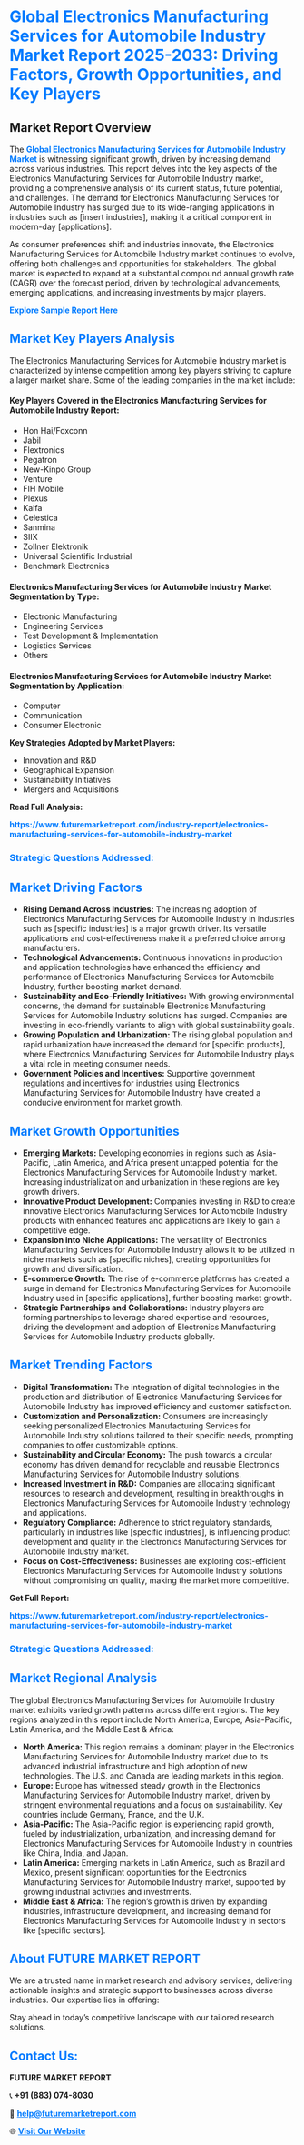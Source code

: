 <h1 style="color: #007BFF;">Global Electronics Manufacturing Services for Automobile Industry Market Report 2025-2033: Driving Factors, Growth Opportunities, and Key Players</h1>

<section id="overview">
<h2>Market Report Overview</h2>
<p>The <a href="https://www.futuremarketreport.com/industry-report/electronics-manufacturing-services-for-automobile-industry-market" style="color: #007BFF; text-decoration: none;"><strong>Global Electronics Manufacturing Services for Automobile Industry Market</strong></a> is witnessing significant growth, driven by increasing demand across various industries. This report delves into the key aspects of the Electronics Manufacturing Services for Automobile Industry market, providing a comprehensive analysis of its current status, future potential, and challenges. The demand for Electronics Manufacturing Services for Automobile Industry has surged due to its wide-ranging applications in industries such as [insert industries], making it a critical component in modern-day [applications].</p>
<p>As consumer preferences shift and industries innovate, the Electronics Manufacturing Services for Automobile Industry market continues to evolve, offering both challenges and opportunities for stakeholders. The global market is expected to expand at a substantial compound annual growth rate (CAGR) over the forecast period, driven by technological advancements, emerging applications, and increasing investments by major players.</p>
</section>

<section id="overview">
<p><a href="https://www.futuremarketreport.com/request-sample/reportId=35038" style="color: #007BFF; text-decoration: none;"><strong>Explore Sample Report Here</strong></a></p>
</section>

<section id="key-players">
<h2 style="color: #007BFF;">Market Key Players Analysis</h2>
<p>The Electronics Manufacturing Services for Automobile Industry market is characterized by intense competition among key players striving to capture a larger market share. Some of the leading companies in the market include:</p>
<h4>Key Players Covered in the Electronics Manufacturing Services for Automobile Industry Report:</h4>
<ul><li>Hon Hai/Foxconn</li><li>Jabil</li><li>Flextronics</li><li>Pegatron</li><li>New-Kinpo Group</li><li>Venture</li><li>FIH Mobile</li><li>Plexus</li><li>Kaifa</li><li>Celestica</li><li>Sanmina</li><li>SIIX</li><li>Zollner Elektronik</li><li>Universal Scientific Industrial</li><li>Benchmark Electronics</li></ul>
<h4>Electronics Manufacturing Services for Automobile Industry Market Segmentation by Type:</h4>
<ul><li>Electronic Manufacturing</li><li>Engineering Services</li><li>Test Development &amp; Implementation</li><li>Logistics Services</li><li>Others</li></ul>

<h4>Electronics Manufacturing Services for Automobile Industry Market Segmentation by Application:</h4>
<ul><li>Computer</li><li>Communication</li><li>Consumer Electronic</li></ul>
<p><strong>Key Strategies Adopted by Market Players:</strong></p>
<ul>
<li>Innovation and R&D</li>
<li>Geographical Expansion</li>
<li>Sustainability Initiatives</li>
<li>Mergers and Acquisitions</li>
</ul>
</section>

<section>
<p><strong>Read Full Analysis: </strong></p><a href="https://www.futuremarketreport.com/industry-report/electronics-manufacturing-services-for-automobile-industry-market" style="color: #007BFF; text-decoration: none;"><strong>https://www.futuremarketreport.com/industry-report/electronics-manufacturing-services-for-automobile-industry-market</strong></a>
<h3 style="color: #007BFF;">Strategic Questions Addressed:</h3>
</section>

<section id="driving-factors">
<h2 style="color: #007BFF;">Market Driving Factors</h2>
<ul>
<li><strong>Rising Demand Across Industries:</strong> The increasing adoption of Electronics Manufacturing Services for Automobile Industry in industries such as [specific industries] is a major growth driver. Its versatile applications and cost-effectiveness make it a preferred choice among manufacturers.</li>
<li><strong>Technological Advancements:</strong> Continuous innovations in production and application technologies have enhanced the efficiency and performance of Electronics Manufacturing Services for Automobile Industry, further boosting market demand.</li>
<li><strong>Sustainability and Eco-Friendly Initiatives:</strong> With growing environmental concerns, the demand for sustainable Electronics Manufacturing Services for Automobile Industry solutions has surged. Companies are investing in eco-friendly variants to align with global sustainability goals.</li>
<li><strong>Growing Population and Urbanization:</strong> The rising global population and rapid urbanization have increased the demand for [specific products], where Electronics Manufacturing Services for Automobile Industry plays a vital role in meeting consumer needs.</li>
<li><strong>Government Policies and Incentives:</strong> Supportive government regulations and incentives for industries using Electronics Manufacturing Services for Automobile Industry have created a conducive environment for market growth.</li>
</ul>
</section>

<section id="growth-opportunities">
<h2 style="color: #007BFF;">Market Growth Opportunities</h2>
<ul>
<li><strong>Emerging Markets:</strong> Developing economies in regions such as Asia-Pacific, Latin America, and Africa present untapped potential for the Electronics Manufacturing Services for Automobile Industry market. Increasing industrialization and urbanization in these regions are key growth drivers.</li>
<li><strong>Innovative Product Development:</strong> Companies investing in R&D to create innovative Electronics Manufacturing Services for Automobile Industry products with enhanced features and applications are likely to gain a competitive edge.</li>
<li><strong>Expansion into Niche Applications:</strong> The versatility of Electronics Manufacturing Services for Automobile Industry allows it to be utilized in niche markets such as [specific niches], creating opportunities for growth and diversification.</li>
<li><strong>E-commerce Growth:</strong> The rise of e-commerce platforms has created a surge in demand for Electronics Manufacturing Services for Automobile Industry used in [specific applications], further boosting market growth.</li>
<li><strong>Strategic Partnerships and Collaborations:</strong> Industry players are forming partnerships to leverage shared expertise and resources, driving the development and adoption of Electronics Manufacturing Services for Automobile Industry products globally.</li>
</ul>
</section>

<section id="trending-factors">
<h2 style="color: #007BFF;">Market Trending Factors</h2>
<ul>
<li><strong>Digital Transformation:</strong> The integration of digital technologies in the production and distribution of Electronics Manufacturing Services for Automobile Industry has improved efficiency and customer satisfaction.</li>
<li><strong>Customization and Personalization:</strong> Consumers are increasingly seeking personalized Electronics Manufacturing Services for Automobile Industry solutions tailored to their specific needs, prompting companies to offer customizable options.</li>
<li><strong>Sustainability and Circular Economy:</strong> The push towards a circular economy has driven demand for recyclable and reusable Electronics Manufacturing Services for Automobile Industry solutions.</li>
<li><strong>Increased Investment in R&D:</strong> Companies are allocating significant resources to research and development, resulting in breakthroughs in Electronics Manufacturing Services for Automobile Industry technology and applications.</li>
<li><strong>Regulatory Compliance:</strong> Adherence to strict regulatory standards, particularly in industries like [specific industries], is influencing product development and quality in the Electronics Manufacturing Services for Automobile Industry market.</li>
<li><strong>Focus on Cost-Effectiveness:</strong> Businesses are exploring cost-efficient Electronics Manufacturing Services for Automobile Industry solutions without compromising on quality, making the market more competitive.</li>
</ul>
</section>

<section>
<p><strong>Get Full Report: </strong></p><a href="https://www.futuremarketreport.com/industry-report/electronics-manufacturing-services-for-automobile-industry-market" style="color: #007BFF; text-decoration: none;"><strong>https://www.futuremarketreport.com/industry-report/electronics-manufacturing-services-for-automobile-industry-market</strong></a>
<h3 style="color: #007BFF;">Strategic Questions Addressed:</h3>
</section>


<section id="regional-analysis">
<h2 style="color: #007BFF;">Market Regional Analysis</h2>
<p>The global Electronics Manufacturing Services for Automobile Industry market exhibits varied growth patterns across different regions. The key regions analyzed in this report include North America, Europe, Asia-Pacific, Latin America, and the Middle East & Africa:</p>
<ul>
<li><strong>North America:</strong> This region remains a dominant player in the Electronics Manufacturing Services for Automobile Industry market due to its advanced industrial infrastructure and high adoption of new technologies. The U.S. and Canada are leading markets in this region.</li>
<li><strong>Europe:</strong> Europe has witnessed steady growth in the Electronics Manufacturing Services for Automobile Industry market, driven by stringent environmental regulations and a focus on sustainability. Key countries include Germany, France, and the U.K.</li>
<li><strong>Asia-Pacific:</strong> The Asia-Pacific region is experiencing rapid growth, fueled by industrialization, urbanization, and increasing demand for Electronics Manufacturing Services for Automobile Industry in countries like China, India, and Japan.</li>
<li><strong>Latin America:</strong> Emerging markets in Latin America, such as Brazil and Mexico, present significant opportunities for the Electronics Manufacturing Services for Automobile Industry market, supported by growing industrial activities and investments.</li>
<li><strong>Middle East & Africa:</strong> The region’s growth is driven by expanding industries, infrastructure development, and increasing demand for Electronics Manufacturing Services for Automobile Industry in sectors like [specific sectors].</li>
</ul>
</section>

<footer>
<h2 style="color: #007BFF;">About FUTURE MARKET REPORT</h2>
<p>We are a trusted name in market research and advisory services, delivering actionable insights and strategic support to businesses across diverse industries. Our expertise lies in offering:</p>

<p>Stay ahead in today’s competitive landscape with our tailored research solutions.</p>

<h2 style="color: #007BFF;">Contact Us:</h2>
<p><strong>FUTURE MARKET REPORT</strong></p>
<p>📞 <strong>+91 (883) 074-8030</strong></p>
<p>📧 <strong><a href="mailto:help@futuremarketreport.com" style="color: #007BFF;">help@futuremarketreport.com</a></strong></p>
<p>🌐 <strong><a href="https://www.futuremarketreport.com/" style="color: #007BFF;">Visit Our Website</a></strong></p>
</footer>